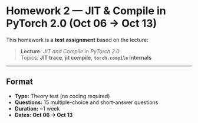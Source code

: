 # Homework 2 — JIT & Compile in PyTorch 2.0 (Oct 06 → Oct 13)

This homework is a **test assignment** based on the lecture:

> **Lecture:** *JIT and Compile in PyTorch 2.0*  
> Topics: **JIT trace**, **jit compile**, **`torch.compile` internals**

---

## Format

- **Type:** Theory test (no coding required)  
- **Questions:** 15 multiple-choice and short-answer questions  
- **Duration:** ~1 week  
- **Dates:** **Oct 06 → Oct 13**